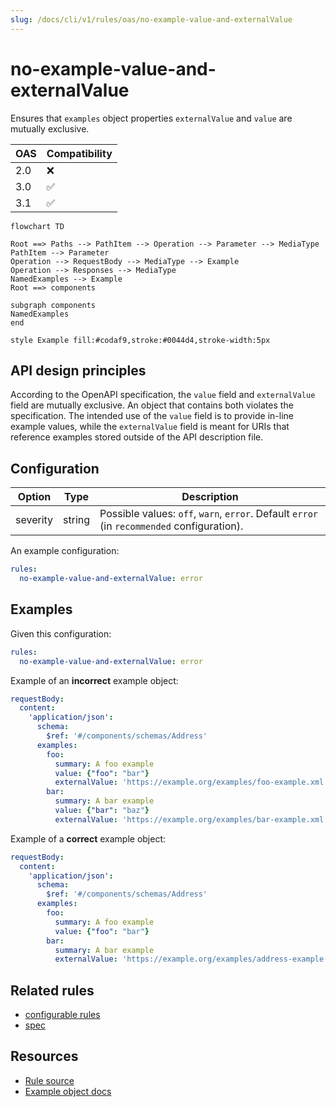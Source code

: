 ```yaml
---
slug: /docs/cli/v1/rules/oas/no-example-value-and-externalValue
---
```


# no-example-value-and-externalValue

Ensures that `examples` object properties `externalValue` and `value` are mutually exclusive.

| OAS | Compatibility |
| --- | ------------- |
| 2.0 | ❌            |
| 3.0 | ✅            |
| 3.1 | ✅            |

```mermaid
flowchart TD

Root ==> Paths --> PathItem --> Operation --> Parameter --> MediaType
PathItem --> Parameter
Operation --> RequestBody --> MediaType --> Example
Operation --> Responses --> MediaType
NamedExamples --> Example
Root ==> components

subgraph components
NamedExamples
end

style Example fill:#codaf9,stroke:#0044d4,stroke-width:5px
```

## API design principles

According to the OpenAPI specification, the `value` field and `externalValue` field are mutually exclusive.
An object that contains both violates the specification.
The intended use of the `value` field is to provide in-line example values, while the `externalValue` field is meant for URIs that reference examples stored outside of the API description file.

## Configuration

| Option   | Type   | Description                                                                                |
| -------- | ------ | ------------------------------------------------------------------------------------------ |
| severity | string | Possible values: `off`, `warn`, `error`. Default `error` (in `recommended` configuration). |

An example configuration:

```yaml
rules:
  no-example-value-and-externalValue: error
```

## Examples

Given this configuration:

```yaml
rules:
  no-example-value-and-externalValue: error
```

Example of an **incorrect** example object:

```yaml Bad example
requestBody:
  content:
    'application/json':
      schema:
        $ref: '#/components/schemas/Address'
      examples:
        foo:
          summary: A foo example
          value: {"foo": "bar"}
          externalValue: 'https://example.org/examples/foo-example.xml'
        bar:
          summary: A bar example
          value: {"bar": "baz"}
          externalValue: 'https://example.org/examples/bar-example.xml'
```

Example of a **correct** example object:

```yaml Good example
requestBody:
  content:
    'application/json':
      schema:
        $ref: '#/components/schemas/Address'
      examples:
        foo:
          summary: A foo example
          value: {"foo": "bar"}
        bar:
          summary: A bar example
          externalValue: 'https://example.org/examples/address-example.xml'
```

## Related rules

- [configurable rules](../configurable-rules.md)
- [spec](./struct.md)

## Resources

- [Rule source](https://github.com/Redocly/redocly-cli/blob/main/packages/core/src/rules/oas3/no-example-value-and-externalValue.ts)
- [Example object docs](https://redocly.com/docs/openapi-visual-reference/example/)
